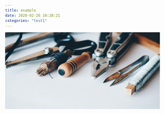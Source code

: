 ```yaml
---
title: example
date: 2020-02-26 10:28:21
categories: "test1"
---
```


![view](./example/view.jpg)

<!--more-->
